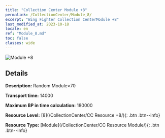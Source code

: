 ```yaml
---
title: "Collection Center Module +8"
permalink: /CollectionCenter/Module_8/
excerpt: "Wing Fighter Collection CenterModule +8"
last_modified_at: 2023-10-18
locale: en
ref: "Module_8.md"
toc: false
classes: wide
---
```



![Module +8](/images/cc/CC_Module_5.png)

## Details

  **Description:** Random Module×70

  **Transport time:** 14000

  **Maximum BP in time calculation:** 180000

  **Resource Level:** [8](/CollectionCenter/CC Resource +8/){: .btn .btn--info}

  **Resource Type:** [Module](/CollectionCenter/CC Resource Module/){: .btn .btn--info}


